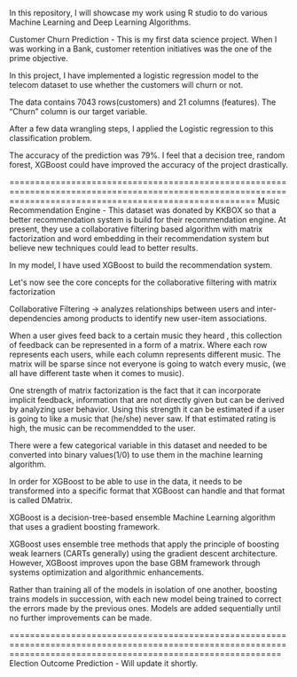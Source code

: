 In this repository, I will showcase my work using R studio to do various Machine Learning and Deep Learning Algorithms. 

Customer Churn Prediction - This is my first data science project. When I was working in a Bank, customer retention initiatives was the one of the prime objective. 

In this project, I have implemented a logistic regression model to the telecom dataset to use whether the customers will churn or not. 

The data contains 7043 rows(customers) and 21 columns (features). The “Churn” column is our target variable. 

After a few data wrangling steps, I applied the Logistic regression to this classification problem. 

The accuracy of the prediction was 79%. I feel that a decision tree, random forest, XGBoost could have improved the accuracy of the project drastically. 


============================================================================================================================================================
Music Recommendation Engine - This dataset was donated by KKBOX so that a better recommendation system is build for their recommendation engine. 
At present, they use a collaborative filtering based algorithm with matrix factorization and word embedding in their recommendation system but believe new techniques could lead to better results.

In my model, I have used XGBoost to build the recommendation system. 

Let's now see the core concepts for the collaborative filtering with matrix factorization 

Collaborative Filtering → analyzes relationships between users and inter-dependencies among products to identify new user-item associations.

When a user gives feed back to a certain music they heard , this collection of feedback can be represented in a form of a matrix. Where each row represents each users, while each column represents different music. The matrix will be sparse since not everyone is going to watch every music, (we all have different taste when it comes to music).

One strength of matrix factorization is the fact that it can incorporate implicit feedback, information that are not directly given but can be derived by analyzing user behavior. Using this strength it can be estimated if a user is going to like a music that (he/she) never saw. If that estimated rating is high, the music can be recommendded to the user.

There were a few categorical variable in this dataset and needed to be converted  into binary values(1/0) to use them in the machine learning algorithm.

In order for XGBoost to be able to use in the data, it needs to be transformed into a specific format that XGBoost can handle and that format is called DMatrix.

XGBoost is a decision-tree-based ensemble Machine Learning algorithm that uses a gradient boosting framework. 

XGBoost uses ensemble tree methods that apply the principle of boosting weak learners (CARTs generally) using the gradient descent architecture. However, XGBoost improves upon the base GBM framework through systems optimization and algorithmic enhancements.

Rather than training all of the models in isolation of one another, boosting trains models in succession, with each new model being trained to correct the errors made by the previous ones. Models are added sequentially until no further improvements can be made.


=================================================================================================================================================================
Election Outcome Prediction - Will update it shortly.
